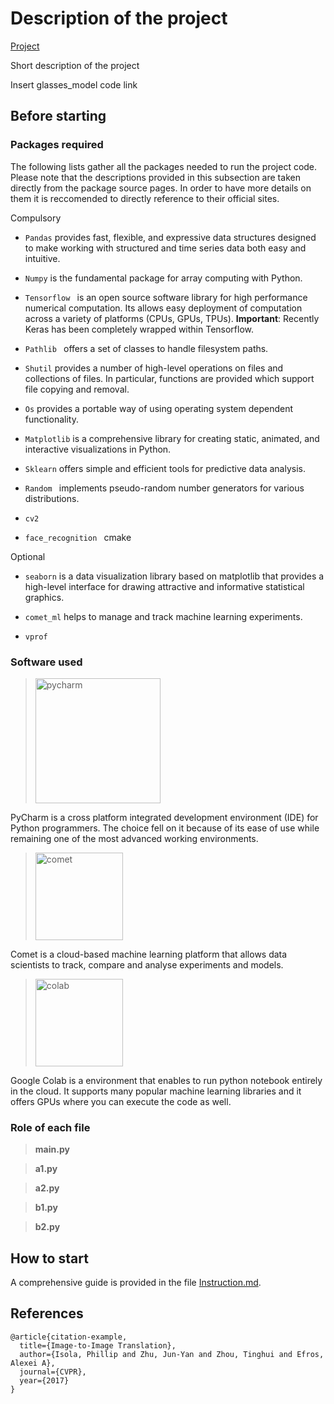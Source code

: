 # Description of the project

[Project](https://github.com/EdoardoGruppi/AMLS_assignment20_21.git)

Short description of the project

Insert glasses_model code link

## Before starting

### Packages required

The following lists gather all the packages needed to run the project code.
Please note that the descriptions provided in this subsection are taken directly from the package source pages. In order to have more details on them it is reccomended to directly reference to their official sites.

Compulsory

- `Pandas` provides fast, flexible, and expressive data structures designed to make working with structured and time series data both easy and intuitive.

- `Numpy` is the fundamental package for array computing with Python.

- `Tensorflow ` is an open source software library for high performance numerical computation. Its allows easy deployment of computation across a variety of platforms (CPUs, GPUs, TPUs). **Important**: Recently Keras has been completely wrapped within Tensorflow.

- `Pathlib ` offers a set of classes to handle filesystem paths.

- `Shutil` provides a number of high-level operations on files and collections of files. In particular, functions are provided which support file copying and removal.

- `Os` provides a portable way of using operating system dependent functionality.

- `Matplotlib` is a comprehensive library for creating static, animated, and interactive visualizations in Python.

- `Sklearn` offers simple and efficient tools for predictive data analysis.

- `Random ` implements pseudo-random number generators for various distributions.

- `cv2 `

- `face_recognition ` cmake

Optional

- `seaborn` is a data visualization library based on matplotlib that provides a high-level interface for drawing attractive and informative statistical graphics.

- `comet_ml` helps to manage and track machine learning experiments.

- `vprof`

### Software used

> <img src="https://financesonline.com/uploads/2019/08/PyCharm_Logo1.png" width="200" alt="pycharm">

PyCharm is a cross platform integrated development environment (IDE) for Python programmers. The choice
fell on it because of its ease of use while remaining one of the most advanced working environments.

> <img src="https://camo.githubusercontent.com/9e56fd69605928b657fcc0996cebf32d5bb73c46/68747470733a2f2f7777772e636f6d65742e6d6c2f696d616765732f6c6f676f5f636f6d65745f6c696768742e706e67" width="140" alt="comet">

Comet is a cloud-based machine learning platform that allows data scientists to track, compare and
analyse experiments and models.

> <img src="https://cdn-images-1.medium.com/max/1200/1*Lad06lrjlU9UZgSTHUoyfA.png" width="140" alt="colab">

Google Colab is a environment that enables to run python notebook entirely in the cloud. It supports many
popular machine learning libraries and it offers GPUs where you can execute the code as well.

### Role of each file

> **main.py**

> **a1.py**

> **a2.py**

> **b1.py**

> **b2.py**

## How to start

A comprehensive guide is provided in the file [Instruction.md](https://github.com/EdoardoGruppi/AMLS_assignment20_21/blob/main/Instructions.md).

## References

```
@article{citation-example,
  title={Image-to-Image Translation},
  author={Isola, Phillip and Zhu, Jun-Yan and Zhou, Tinghui and Efros, Alexei A},
  journal={CVPR},
  year={2017}
}
```
